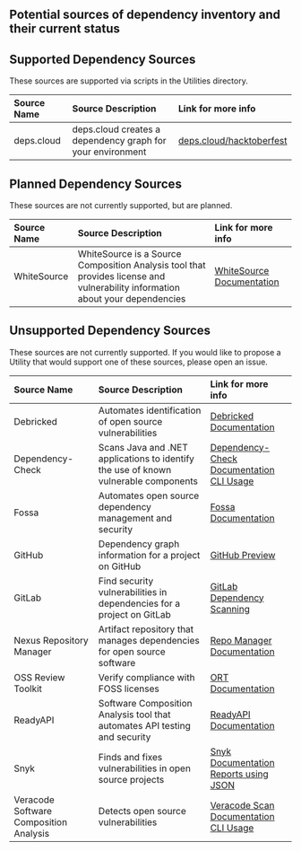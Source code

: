 ## Potential sources of dependency inventory and their current status

## Supported Dependency Sources

These sources are supported via scripts in the Utilities directory. 

|**Source Name**|**Source Description**|**Link for more info**|
|:----|:----|:----|
|deps.cloud|deps.cloud creates a dependency graph for your environment|[deps.cloud/hacktoberfest](https://github.com/depscloud/hacktoberfest#identifying-contribution-candidates)|

## Planned Dependency Sources

These sources are not currently supported, but are planned.

|**Source Name**|**Source Description**|**Link for more info**|
|:----|:----|:----|
|WhiteSource|WhiteSource is a Source Composition Analysis tool that provides license and vulnerability information about your dependencies|[WhiteSource Documentation](https://whitesource.atlassian.net/wiki/spaces/WD/pages/33915056/Due+Diligence+Report)|

## Unsupported Dependency Sources

These sources are not currently supported. If you would like to propose a Utility that would support one of these sources, please open an issue.

|**Source Name**|**Source Description**|**Link for more info**|
|:----|:----|:----|
|Debricked|Automates identification of open source vulnerabilities|[Debricked Documentation](https://debricked.com/documentation/solve-your-first-vulnerability/solve-a-vulnerability.html)|
|Dependency-Check|Scans Java and .NET applications to identify the use of known vulnerable components|[Dependency-Check Documentation](https://jeremylong.github.io/DependencyCheck/general/internals.html)<br>[CLI Usage](https://jeremylong.github.io/DependencyCheck/dependency-check-cli/index.html)|
|Fossa|Automates open source dependency management and security|[Fossa Documentation](https://docs.fossa.com/docs/running-a-scan)|
|GitHub|Dependency graph information for a project on GitHub|[GitHub Preview](https://developer.github.com/v4/previews/#access-to-a-repositories-dependency-graph)|
|GitLab|Find security vulnerabilities in dependencies for a project on GitLab|[GitLab Dependency Scanning](https://docs.gitlab.com/ee/user/application_security/dependency_scanning/)|
|Nexus Repository Manager|Artifact repository that manages dependencies for open source software|[Repo Manager Documentation](https://help.sonatype.com/repomanager3/user-interface/browsing-repositories-and-repository-groups)|
|OSS Review Toolkit|Verify compliance with FOSS licenses|[ORT Documentation](https://github.com/oss-review-toolkit/ort#introduction)|
|ReadyAPI|Software Composition Analysis tool that automates API testing and security|[ReadyAPI Documentation](https://support.smartbear.com/readyapi/docs/general-info/index.html)|
|Snyk|Finds and fixes vulnerabilities in open source projects|[Snyk Documentation](https://support.snyk.io/hc/en-us/articles/360004002558-Reports-overview)<br>[Reports using JSON](https://snyk.io/blog/getting-the-most-out-of-snyk-test/)|
|Veracode Software Composition Analysis|Detects open source vulnerabilities|[Veracode Scan Documentation](https://help.veracode.com/reader/hHHR3gv0wYc2WbCclECf_A/GZDAOnKxrPhWGbsR4k06sg)<br>[CLI Usage](https://help.veracode.com/reader/hHHR3gv0wYc2WbCclECf_A/YS3uDX~cMHD5zgAQQjx7qg)|
